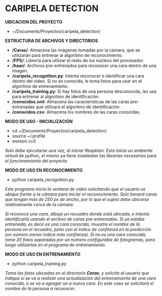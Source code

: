 CARIPELA DETECTION
====================

**UBICACION DEL PROYECTO**
* ~/Documents/Proyectos/caripela_detection/

**ESTRUCTURA DE ARCHIVOS Y DIRECTORIOS**
* **/Caras/**: Almacena las imágenes tomadas por la cámara, que se utilizarán para entrenar al algoritmo de reconocimiento.
* **/FPS/**: Librería para utilizar el resto de los núcleos del procesador.
* **/haar/**: Archivos pre-entrenados para reconocer una cara dentro de una imagen.
* **/caripela_recognition.py**: Intenta reconocer e identificar una cara dentro del video. Si no es conocida, le toma fotos para usar en el algoritmo de entrenamiento.
* **/caripela_training.py**: Si hay fotos de una persona desconocida, las usa para entrenar al algoritmo de identificación.
* **/conocidos.xml**: Almacena las características de las caras pre-entrenadas que utilizará el algoritmo de identificación.
* **/conocidos.csv**: Almacena los nombres de las caras conocidas.

**MODO DE USO - INICIALIZACIÓN**
* cd ~/Documents/Proyectos/caripela_detection/
* source ~/.profile
* workon cv3

*Solo debe ejecutarse una vez, al iniciar Raspbian. Esto inicia un ambiente virtual de python, el mismo ya tiene instaladas las librerías necesarias para el funcionamiento del proyecto.*

**MODO DE USO EN RECONOCIMIENTO**
* python caripela_recognition.py 

*Este programa inicia la ventana de video solicitando que el usuario se ubique frente a la cámara para iniciar el reconocimiento. Solo tomará caras que tengan más de 250 px de ancho, por lo que el sujeto debe ubicarse relativamente cerca de la cámara.*

*Si reconoce una cara, dibuja un recuadro donde está ubicada, e intenta identificarla usando el archivo de caras pre-entrenadas. Si ya estaba entrenada, es decir es una cara conocida, muestra el nombre de la persona en el recuadro, junto con el índice de confianza en la predicción (un número menor indica más confianza).
Si no es una cara conocida, toma 20 fotos separadas por un número configurable de fotogramas, para luego utilizarlas en el programa de entrenamiento.*

**MODO DE USO EN ENTRENAMIENTO**
* python caripela_training.py 

*Toma las fotos ubicadas en el directorio __Caras__, y solicita al usuario que indique si se va a realizar una actualización del entrenamiento de una cara conocida, o se va a agregar un a nueva cara. En este caso se solicitará el nombre de la persona a reconocer.*